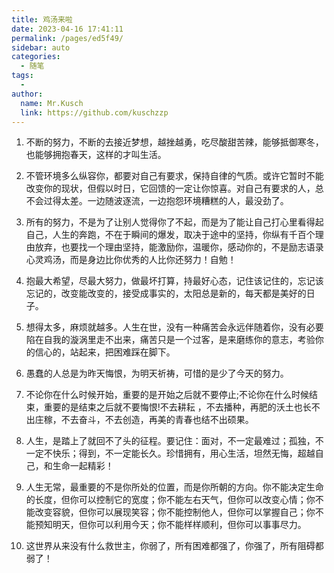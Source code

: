 ```yaml
---
title: 鸡汤来啦
date: 2023-04-16 17:41:11
permalink: /pages/ed5f49/
sidebar: auto
categories:
  - 随笔
tags:
  - 
author: 
  name: Mr.Kusch
  link: https://github.com/kuschzzp
---
```

1. 不断的努力，不断的去接近梦想，越挫越勇，吃尽酸甜苦辣，能够抵御寒冬，也能够拥抱春天，这样的才叫生活。

2. 不管环境多么纵容你，都要对自己有要求，保持自律的气质。或许它暂时不能改变你的现状，但假以时日，它回馈的一定让你惊喜。对自己有要求的人，总不会过得太差。一边随波逐流，一边抱怨环境糟糕的人，最没劲了。

3. 所有的努力，不是为了让别人觉得你了不起，而是为了能让自己打心里看得起自己，人生的奔跑，不在于瞬间的爆发，取决于途中的坚持，你纵有千百个理由放弃，也要找一个理由坚持，能激励你，温暖你，感动你的，不是励志语录心灵鸡汤，而是身边比你优秀的人比你还努力！自勉！

4. 抱最大希望，尽最大努力，做最坏打算，持最好心态，记住该记住的，忘记该忘记的，改变能改变的，接受成事实的，太阳总是新的，每天都是美好的日子。

5. 想得太多，麻烦就越多。人生在世，没有一种痛苦会永远伴随着你，没有必要陷在自我的漩涡里走不出来，痛苦只是一个过客，是来磨练你的意志，考验你的信心的，站起来，把困难踩在脚下。

6. 愚蠢的人总是为昨天悔恨，为明天祈祷，可惜的是少了今天的努力。

7. 不论你在什么时候开始，重要的是开始之后就不要停止;不论你在什么时候结束，重要的是结束之后就不要悔恨!不去耕耘 ，不去播种，再肥的沃土也长不出庄稼，不去奋斗，不去创造，再美的青春也结不出硕果。

8. 人生，是踏上了就回不了头的征程。要记住：面对，不一定最难过；孤独，不一定不快乐；得到，不一定能长久。珍惜拥有，用心生活，坦然无悔，超越自己，和生命一起精彩！

9. 人生无常，最重要的不是你所处的位置，而是你所朝的方向。你不能决定生命的长度，但你可以控制它的宽度；你不能左右天气，但你可以改变心情；你不能改变容貌，但你可以展现笑容；你不能控制他人，但你可以掌握自己；你不能预知明天，但你可以利用今天；你不能样样顺利，但你可以事事尽力。

10. 这世界从来没有什么救世主，你弱了，所有困难都强了，你强了，所有阻碍都弱了！